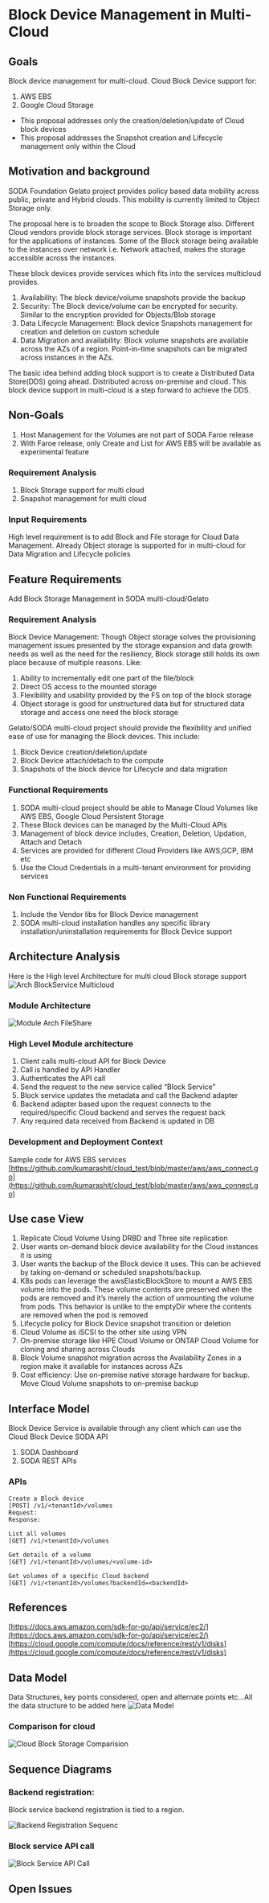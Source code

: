 # Block Device Management in Multi-Cloud

## Goals

Block device management for multi-cloud. Cloud Block Device support for:
1.  AWS EBS
2.  Google Cloud Storage

-   This proposal addresses only the creation/deletion/update of Cloud block devices
-   This proposal addresses the Snapshot creation and Lifecycle management only within the Cloud
   
## Motivation and background

SODA Foundation Gelato project provides policy based data mobility across public, private and Hybrid clouds. This mobility is currently limited to Object Storage only.

The proposal here is to broaden the scope to Block Storage also. Different Cloud vendors provide block storage services. Block storage is important for the applications of instances. Some of the Block storage being available to the instances over network i.e. Network attached, makes the storage accessible across the instances.

These block devices provide services which fits into the services multicloud provides.
1.  Availability: The block device/volume snapshots provide the backup
2.  Security: The Block device/volume can be encrypted for security. Similar to the encryption provided for Objects/Blob storage
3.  Data Lifecycle Management: Block device Snapshots management for creation and deletion on custom schedule
4.  Data Migration and availability: Block volume snapshots are available across the AZs of a region. Point-in-time snapshots can be migrated across instances in the AZs.

The basic idea behind adding block support is to create a Distributed Data Store(DDS) going ahead. Distributed across on-premise and cloud.
This block device support in multi-cloud is a step forward to achieve the DDS.

## Non-Goals
1.  Host Management for the Volumes are not part of SODA Faroe release
2.  With Faroe release, only Create and List for AWS EBS will be available as experimental feature

### Requirement Analysis
1.  Block Storage support for multi cloud
2.  Snapshot management for multi cloud

### Input Requirements
High level requirement is to add Block and File storage for Cloud Data Management. Already Object storage is supported for in multi-cloud for Data Migration and Lifecycle policies

## Feature Requirements
Add Block Storage Management in SODA multi-cloud/Gelato

### Requirement Analysis
Block Device Management: Though Object storage solves the provisioning management issues presented by the storage expansion and data growth needs as well as the need for the resiliency, Block storage still holds its own place because of multiple reasons. Like:
1.  Ability to incrementally edit one part of the file/block
2.  Direct OS access to the mounted storage
3.  Flexibility and usability provided by the FS on top of the block storage
4.  Object storage is good for unstructured data but for structured data storage and access one need the block storage
 
Gelato/SODA multi-cloud project should provide the flexibility and unified ease of use for managing the Block devices. This include:
1.  Block Device creation/deletion/update
2.  Block Device attach/detach to the compute
3.  Snapshots of the block device for Lifecycle and data migration

### Functional Requirements
1.  SODA multi-cloud project should be able to Manage Cloud Volumes like AWS EBS, Google Cloud Persistent Storage
2.  These Block devices can be managed by the Multi-Cloud APIs
3.  Management of block device includes, Creation, Deletion, Updation, Attach and Detach
4.  Services are provided for different Cloud Providers like AWS,GCP, IBM etc
5.  Use the Cloud Credentials in a multi-tenant environment for providing services
 

### Non Functional Requirements
1.  Include the Vendor libs for Block Device management
2.  SODA multi-cloud installation handles any specific library installation/uninstallation requirements for Block Device support

## Architecture Analysis
Here is the High level Architecture for multi cloud Block storage support
![Arch BlockService Multicloud](resources/MulticloudBlockArch.png) 

### Module Architecture
![Module Arch FileShare](resources/MulticloudBlockService.png)

### High Level Module architecture
1.  Client calls multi-cloud API for Block Device
2.  Call is handled by API Handler
3.  Authenticates the API call
4.  Send the request to the new service called “Block Service”
5.  Block service updates the metadata and call the Backend adapter
6.  Backend adapter based upon the request connects to the required/specific Cloud backend and serves the request back
7.  Any required data received from Backend is updated in DB
 

### Development and Deployment Context

Sample code for AWS EBS services
[https://github.com/kumarashit/cloud_test/blob/master/aws/aws_connect.go](https://github.com/kumarashit/cloud_test/blob/master/aws/aws_connect.go)
  

## Use case View
1.  Replicate Cloud Volume Using DRBD and Three site replication
2.  User wants on-demand block device availability for the Cloud instances it is using
3.  User wants the backup of the Block device it uses. This can be achieved by taking on-demand or scheduled snapshots/backup.
4.  K8s pods can leverage the  awsElasticBlockStore  to mount a AWS EBS volume into the pods. These volume contents are preserved when the pods are removed and it’s merely the action of unmounting the volume from pods. This behavior is unlike to the emptyDir where the contents are removed when the pod is removed
5.  Lifecycle policy for Block Device snapshot transition or deletion
6.  Cloud Volume as iSCSI to the other site using VPN
7.  On-premise storage like HPE Cloud Volume or ONTAP Cloud Volume for cloning and sharing across Clouds
8.  Block Volume snapshot migration across the Availability Zones in a region make it available for instances across AZs
9.  Cost efficiency: Use on-premise native storage hardware for backup. Move Cloud Volume snapshots to on-premise backup


## Interface Model

Block Device Service is available through any client which can use the Cloud Block Device SODA API
1.  SODA Dashboard
2.  SODA REST APIs

### APIs
```
Create a Block device
[POST] /v1/<tenantId>/volumes
Request:
Response:
```

``` 
List all volumes
[GET] /v1/<tenantId>/volumes
```

```
Get details of a volume
[GET] /v1/<tenantId>/volumes/<volume-id>
```

```
Get volumes of a specific Cloud backend
[GET] /v1/<tenantId>/volumes?backendId=<backendId>
```


## References

[https://docs.aws.amazon.com/sdk-for-go/api/service/ec2/](https://docs.aws.amazon.com/sdk-for-go/api/service/ec2/)
[https://cloud.google.com/compute/docs/reference/rest/v1/disks](https://cloud.google.com/compute/docs/reference/rest/v1/disks)
 

## Data Model
Data Structures, key points considered, open and alternate points etc…All the data structure to be added here
![Data Model](resources/BlockDataModel.png)

### Comparison for cloud
![Cloud Block Storage Comparision](resources/CloudComparisonBlock.png)
## Sequence Diagrams
### Backend registration:
Block service backend registration is tied to a region.

![Backend Registration Sequenc](resources/BackendRegistration.png)

  
### Block service API call
![Block Service API Call](resources/BlockServiceflow.png)

## Open Issues

